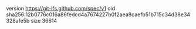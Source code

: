 version https://git-lfs.github.com/spec/v1
oid sha256:12b0776c016a86fedcd4a7674227b0f2aea8caefb51b715c34d38e34328afe5b
size 36614
